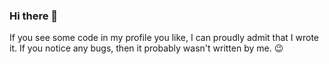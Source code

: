 ### Hi there 👋

If you see some code in my profile you like, I can proudly admit that I wrote it. If you notice any bugs, then it probably wasn't written by me. 😉

